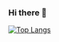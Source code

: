 ### Hi there 👋

[![Top Langs](https://github-readme-stats.vercel.app/api/top-langs/?username=AccessRetrieved)](https://github.com/AccessRetrieved)
